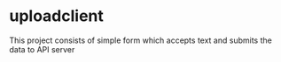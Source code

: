 # uploadclient
This project consists of simple form which accepts text and submits the data to API server
